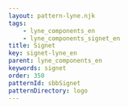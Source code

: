 ```yaml
---
layout: pattern-lyne.njk
tags: 
    - lyne_components_en
    - lyne_components_signet_en
title: Signet
key: signet-lyne_en
parent: lyne_components_en
keywords: signet
order: 350
patternId: sbbSignet
patternDirectory: logo
---
```


